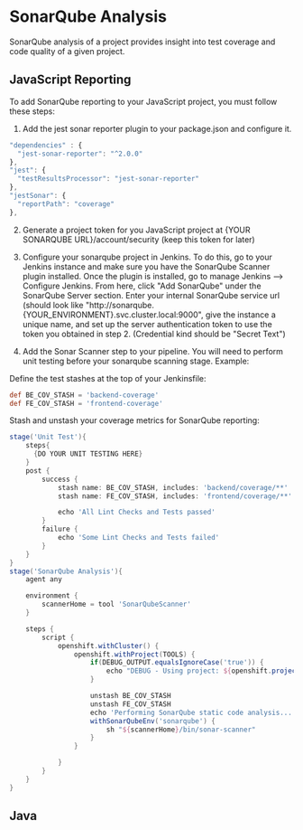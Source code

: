 # SonarQube Analysis

SonarQube analysis of a project provides insight into test coverage and code quality of a given project.

## JavaScript Reporting

To add SonarQube reporting to your JavaScript project, you must follow these steps:

1. Add the jest sonar reporter plugin to your package.json and configure it.
``` javascript
"dependencies" : {
  "jest-sonar-reporter": "^2.0.0"
},
"jest": {
  "testResultsProcessor": "jest-sonar-reporter"
},
"jestSonar": {
  "reportPath": "coverage"
},
```

2. Generate a project token for you JavaScript project at {YOUR SONARQUBE URL}/account/security (keep this token for later)

3. Configure your sonarqube project in Jenkins. To do this, go to your Jenkins instance and make sure you have the SonarQube Scanner plugin installed. Once the plugin is installed, go to manage Jenkins --> Configure Jenkins. From here, click "Add SonarQube" under the SonarQube Server section. Enter your internal SonarQube service url (should look like "http://sonarqube.{YOUR_ENVIRONMENT}.svc.cluster.local:9000", give the instance a unique name, and set up the server authentication token to use the token you obtained in step 2. (Credential kind should be "Secret Text")

4. Add the Sonar Scanner step to your pipeline. You will need to perform unit testing before your sonarqube scanning stage. Example:

Define the test stashes at the top of your Jenkinsfile:
``` groovy
def BE_COV_STASH = 'backend-coverage'
def FE_COV_STASH = 'frontend-coverage'
```

Stash and unstash your coverage metrics for SonarQube reporting:
``` groovy
stage('Unit Test'){
    steps{
      {DO YOUR UNIT TESTING HERE}
    }
    post {
        success {
            stash name: BE_COV_STASH, includes: 'backend/coverage/**'
            stash name: FE_COV_STASH, includes: 'frontend/coverage/**'

            echo 'All Lint Checks and Tests passed'
        }
        failure {
            echo 'Some Lint Checks and Tests failed'
        }
    }
}
stage('SonarQube Analysis'){
    agent any

    environment {
        scannerHome = tool 'SonarQubeScanner'
    }

    steps {
        script {
            openshift.withCluster() {
                openshift.withProject(TOOLS) {
                    if(DEBUG_OUTPUT.equalsIgnoreCase('true')) {
                        echo "DEBUG - Using project: ${openshift.project()}"
                    }

                    unstash BE_COV_STASH
                    unstash FE_COV_STASH
                    echo 'Performing SonarQube static code analysis...'
                    withSonarQubeEnv('sonarqube') {
                        sh "${scannerHome}/bin/sonar-scanner"
                    }
                }

            }
        }
    }
}
```

## Java
